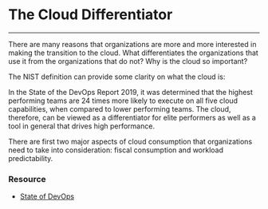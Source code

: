 # The Cloud Differentiator 
___

There are many reasons that organizations are more and more interested in making the transition to the cloud. What differentiates the organizations that use it from the organizations that do not? Why is the cloud so important?

The NIST definition can provide some clarity on what the cloud is:

In the State of the DevOps Report 2019, it was determined that the highest performing teams are 24 times more likely to execute on all five cloud capabilities, when compared to lower performing teams. The cloud, therefore, can be viewed as a differentiator for elite performers as well as a tool in general that drives high performance.

There are first two major aspects of cloud consumption that organizations need to take into consideration: fiscal consumption and workload predictability.

### Resource 

* [State of DevOps](https://services.google.com/fh/files/misc/state-of-devops-2019.pdf)